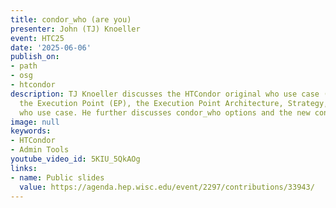 ```yaml
---
title: condor_who (are you)
presenter: John (TJ) Knoeller
event: HTC25
date: '2025-06-06'
publish_on:
- path
- osg
- htcondor
description: TJ Knoeller discusses the HTCondor original who use case (who is using
  the Execution Point (EP), the Execution Point Architecture, Strategy, and the modern
  who use case. He further discusses condor_who options and the new condor_who strategy.
image: null
keywords:
- HTCondor
- Admin Tools
youtube_video_id: 5KIU_5QkAOg
links:
- name: Public slides
  value: https://agenda.hep.wisc.edu/event/2297/contributions/33943/
---
```

